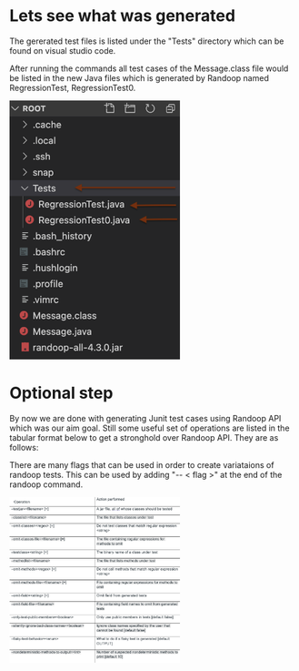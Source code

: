 # Lets see what was generated
The gererated test files is listed under the "Tests" directory which can be found on visual studio code. 

After running the commands all test cases of the Message.class file would be listed in the new Java files which is generated by Randoop named RegressionTest, RegressionTest0.


<img src="https://github.com/mustafamusse/Randoop-tutorial/blob/main/randoof-tutorial/location.png?raw=true" alt="location of the tests generated" style="width:300px;"/>

# Optional step
By now we are done with generating Junit test cases using Randoop API which was our aim goal. Still some useful set of operations are listed in the tabular format below to get a stronghold over Randoop API. They are as follows:

There are many flags that can be used in order to create variataions of randoop tests. This can be used by adding "-- < flag >" at the end of the randoop command. 

<img src="https://github.com/mustafamusse/Randoop-tutorial/blob/main/randoof-tutorial/flags.png?raw=true" alt="location of the tests generated" style="width:300px;"/>